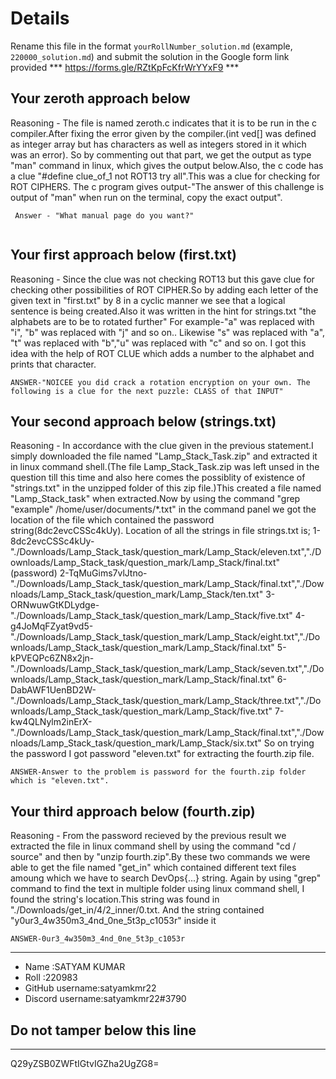 # Details

Rename this file in the format `yourRollNumber_solution.md` (example, `220000_solution.md`) and submit the solution in the Google form link provided 
*** https://forms.gle/RZtKpFcKfrWrYYxF9 ***


## Your zeroth approach below

Reasoning - The file is named zeroth.c indicates that it is to be run in the c compiler.After fixing the error given by the compiler.(int ved[] was defined as integer array but has characters as well as integers stored in it which was an error). So by commenting out that part, we get the output as type "man" command in linux, which gives the output below.Also, the c code has a clue "#define clue_of_1 not ROT13 try all".This was a clue for checking for ROT CIPHERS.
The c program gives output-"The answer of this challenge is output of "man" when run on the terminal, copy the exact output".

```
 Answer - "What manual page do you want?"
 
 ```

## Your first approach below (first.txt)

Reasoning - Since the clue was not checking ROT13 but this gave clue for checking other possibilities of ROT CIPHER.So by adding each letter of the given text in "first.txt" by 8 in a cyclic manner we see that a logical sentence is being created.Also it was written in the hint for strings.txt "the alphabets are to be to rotated further" For example-"a" was replaced with "i", "b" was replaced with "j" and so on..
Likewise "s" was replaced with "a", "t" was replaced with "b","u" was replaced with "c" and so on. I got this idea with the help of ROT CLUE which adds a number to the alphabet and prints that character.

```
ANSWER-"NOICEE you did crack a rotation encryption on your own. The following is a clue for the next puzzle: CLASS of that INPUT"

```


## Your second approach below (strings.txt)

Reasoning - In accordance with the clue given in the previous statement.I simply downloaded the file named "Lamp_Stack_Task.zip" and extracted it in linux command shell.(The file Lamp_Stack_Task.zip was left unsed in the question till this time and also here comes the possiblity of existence of "strings.txt" in the unzipped folder of this zip file.)This created a file named "Lamp_Stack_task" when extracted.Now by using the command "grep "example" /home/user/documents/*.txt" in the command panel we got the location of the file which contained the password string(8dc2evcCSSc4kUy).
Location of all the strings in file strings.txt is;
1-8dc2evcCSSc4kUy-"./Downloads/Lamp_Stack_task/question_mark/Lamp_Stack/eleven.txt","./Downloads/Lamp_Stack_task/question_mark/Lamp_Stack/final.txt"(password)
2-TqMuGims7vlJtno-"./Downloads/Lamp_Stack_task/question_mark/Lamp_Stack/final.txt","./Downloads/Lamp_Stack_task/question_mark/Lamp_Stack/ten.txt"
3-ORNwuwGtKDLydge-"./Downloads/Lamp_Stack_task/question_mark/Lamp_Stack/five.txt"
4-g4JoMqFZyat9vd5-"./Downloads/Lamp_Stack_task/question_mark/Lamp_Stack/eight.txt","./Downloads/Lamp_Stack_task/question_mark/Lamp_Stack/final.txt"
5-kPVEQPc6ZN8x2jn-"./Downloads/Lamp_Stack_task/question_mark/Lamp_Stack/seven.txt","./Downloads/Lamp_Stack_task/question_mark/Lamp_Stack/final.txt"
6-DabAWF1UenBD2W-"./Downloads/Lamp_Stack_task/question_mark/Lamp_Stack/three.txt","./Downloads/Lamp_Stack_task/question_mark/Lamp_Stack/five.txt"
7-kw4QLNylm2inErX-"./Downloads/Lamp_Stack_task/question_mark/Lamp_Stack/final.txt","./Downloads/Lamp_Stack_task/question_mark/Lamp_Stack/six.txt"
So on trying the password I got password "eleven.txt" for extracting the fourth.zip file.

```
ANSWER-Answer to the problem is password for the fourth.zip folder which is "eleven.txt".

```

## Your third approach below (fourth.zip)

Reasoning - From the password recieved by the previous result we extracted the file in linux command shell by using the command "cd / source" and then by "unzip fourth.zip".By these two commands we were able to get the file named "get_in" which contained different text files amoung which we have to search DevOps{...} string.
Again by using "grep" command to find the text in multiple folder using linux command shell, I found the string's location.This string was found in "./Downloads/get_in/4/2_inner/0.txt.
And the string contained "y0ur3_4w350m3_4nd_0ne_5t3p_c1053r" inside it

```
ANSWER-0ur3_4w350m3_4nd_0ne_5t3p_c1053r

```

---

- Name :SATYAM KUMAR
- Roll :220983
- GitHub username:satyamkmr22
- Discord username:satyamkmr22#3790


## Do not tamper below this line

---

Q29yZSB0ZWFtIGtvIGZha2UgZG8=
